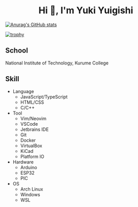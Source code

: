 <h1 align="center">Hi 👋, I'm Yuki Yuigishi</h1>
  
[![Anurag's GitHub stats](https://github-readme-stats.vercel.app/api?username=yukiyuigishi&show_icons=true&theme=onedark)](https://github.com/anuraghazra/github-readme-stats)

[![trophy](https://github-profile-trophy.vercel.app/?username=ryo-ma&theme=onedark)](https://github.com/ryo-ma/github-profile-trophy)  





<h2>School</h2>
<p>National Institute of Technology, Kurume College</p>

<h2>Skill</h2>
<ul>
  <li>Language
    <ul>
      <li>JavaScript/TypeScript</li>
      <li>HTML/CSS</li>
      <li>C/C++</li>
    </ul>
  </li>
  <li>Tool
    <ul>
      <li>Vim/Neovim</li>
      <li>VSCode</li>
      <li>Jetbrains IDE</li>
      <li>Git</li>
      <li>Docker</li>
      <li>VirtualBox</li>
      <li>KiCad</li>
      <li>Platform IO</li>
    </ul>
  </li>
  <li>Hardware
    <ul>
      <li>Arduino</li>
      <li>ESP32</li>
      <li>PIC</li>
    </ul>
  </li>
  <li>OS
    <ul>
      <li>Arch Linux</li>
      <li>Windows</li>
      <li>WSL</li>
  </li>
</ul>
